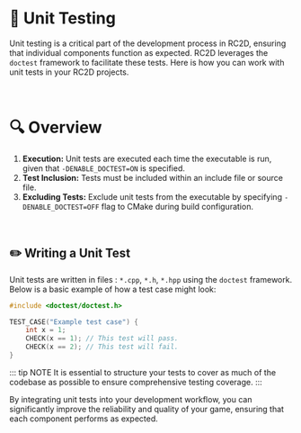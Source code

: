 
# 🧪 Unit Testing

Unit testing is a critical part of the development process in RC2D, ensuring that individual components function as expected. RC2D leverages the `doctest` framework to facilitate these tests. Here is how you can work with unit tests in your RC2D projects.

<br />

# 🔍 Overview

1. **Execution:** Unit tests are executed each time the executable is run, given that `-DENABLE_DOCTEST=ON` is specified.
2. **Test Inclusion:** Tests must be included within an include file or source file.
3. **Excluding Tests:** Exclude unit tests from the executable by specifying `-DENABLE_DOCTEST=OFF` flag to CMake during build configuration.

<br />

## ✏️ Writing a Unit Test

Unit tests are written in files : `*.cpp`, `*.h`, `*.hpp` using the `doctest` framework. Below is a basic example of how a test case might look:

```cpp
#include <doctest/doctest.h>

TEST_CASE("Example test case") {
    int x = 1;
    CHECK(x == 1); // This test will pass.
    CHECK(x == 2); // This test will fail.
}
```

::: tip NOTE
It is essential to structure your tests to cover as much of the codebase as possible to ensure comprehensive testing coverage.
:::

By integrating unit tests into your development workflow, you can significantly improve the reliability and quality of your game, ensuring that each component performs as expected.
